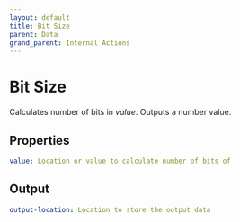 ```yaml
---
layout: default
title: Bit Size
parent: Data
grand_parent: Internal Actions
---
```

# Bit Size

Calculates number of bits in <em>value</em>. Outputs a number value.

## Properties
```yaml
value: Location or value to calculate number of bits of
```

## Output
```yaml
output-location: Location to store the output data
```